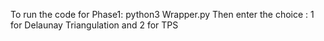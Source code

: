 To run the code for Phase1:
    python3 Wrapper.py
    Then enter the choice : 1 for Delaunay Triangulation and 2 for TPS